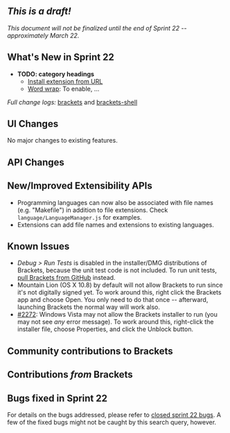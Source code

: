 _This is a draft!_
--------------------
_This document will not be finalized until the end of Sprint 22 -- approximately March 22._

What's New in Sprint 22
-----------------------
* **TODO: category headings**
    * [Install extension from URL](https://trello.com/card/3-extension-installation-url/4f90a6d98f77505d7940ce88/789)
    * [Word wrap](https://trello.com/card/2-word-wrap/4f90a6d98f77505d7940ce88/270): To enable, ...


_Full change logs:_ [brackets](https://github.com/adobe/brackets/compare/sprint-21...sprint-22#commits_bucket) and [brackets-shell](https://github.com/adobe/brackets-shell/compare/sprint-21...sprint-22#commits_bucket)


UI Changes
----------
No major changes to existing features.


API Changes
-----------

New/Improved Extensibility APIs
-------------------------------
* Programming languages can now also be associated with file names (e.g. "Makefile") in addition to file extensions. Check `language/LanguageManager.js` for examples.
* Extensions can add file names and extensions to existing languages.

Known Issues
------------
* _Debug > Run Tests_ is disabled in the installer/DMG distributions of Brackets, because the unit test code is not included. To run unit tests, [pull Brackets from GitHub](https://github.com/adobe/brackets/wiki/How-to-Hack-on-Brackets#wiki-getcode) instead.
* Mountain Lion (OS X 10.8) by default will not allow Brackets to run since it's not digitally signed yet.  To work around this, right click the Brackets app and choose Open.  You only need to do that once -- afterward, launching Brackets the normal way will work also.
* [#2272](https://github.com/adobe/brackets/issues/2272): Windows Vista may not allow the Brackets installer to run (you may not see _any_ error message). To work around this, right-click the installer file, choose Properties, and click the Unblock button.


Community contributions to Brackets
-----------------------------------

Contributions _from_ Brackets
-----------------------------

Bugs fixed in Sprint 22
-----------------------
For details on the bugs addressed, please refer to [closed sprint 22 bugs](https://github.com/adobe/brackets/issues?labels=&milestone=9&state=closed). A few of the fixed bugs might not be caught by this search query, however.
